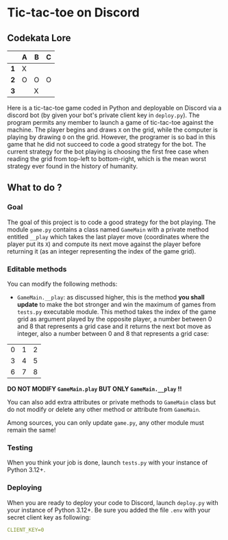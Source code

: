 # Tic-tac-toe on Discord

## Codekata Lore

|       | A | B | C |
| ----- | - | - | - |
| **1** | X |   |   |
| **2** | O | O | O |
| **3** |   | X |   |

Here is a tic-tac-toe game coded in Python and deployable on Discord via a discord bot (by given your bot's private client key in `deploy.py`). The program permits any member to launch a game of tic-tac-toe against the machine. The player begins and draws `X` on the grid, while the computer is playing by drawing `O` on the grid. However, the programer is so bad in this game that he did not succeed to code a good strategy for the bot. The current strategy for the bot playing is choosing the first free case when reading the grid from top-left to bottom-right, which is the mean worst strategy ever found in the history of humanity.

## What to do ?

### Goal

The goal of this project is to code a good strategy for the bot playing. The module `game.py` contains a class named `GameMain` with a private method entitled `__play` which takes the last player move (coordinates where the player put its `X`) and compute its next move against the player before returning it (as an integer representing the index of the game grid).

### Editable methods

You can modify the following methods:

 - `GameMain.__play`: as discussed higher, this is the method **you shall update** to make the bot stronger and win the maximum of games from `tests.py` executable module. This method takes the index of the game grid as argument played by the opposite player, a number between 0 and 8 that represents a grid case and it returns the next bot move as integer, also a number between 0 and 8 that represents a grid case:

|   |   |   |
| - | - | - |
| 0 | 1 | 2 |
| 3 | 4 | 5 |
| 6 | 7 | 8 |

**DO NOT MODIFY `GameMain.play` BUT ONLY `GameMain.__play` !!**

You can also add extra attributes or private methods to `GameMain` class but do not modify or delete any other method or attribute from `GameMain`.

Among sources, you can only update `game.py`, any other module must remain the same!

### Testing

When you think your job is done, launch `tests.py` with your instance of Python 3.12+.

### Deploying

When you are ready to deploy your code to Discord, launch `deploy.py` with your instance of Python 3.12+. Be sure you added the file `.env` with your secret client key as following:

```yaml
CLIENT_KEY=0
```
